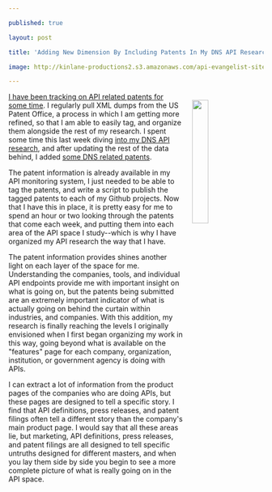 ---
published: true
layout: post
title: 'Adding New Dimension By Including Patents In My DNS API Research'
image: http://kinlane-productions2.s3.amazonaws.com/api-evangelist-site/company/logos/uspto.png
---

<p><a href="http://dns.apievangelist.com/patents/"><img style="padding: 15px;" src="https://kinlane-productions2.s3.amazonaws.com/api-evangelist-site/company/logos/uspto.png" alt="" width="25%" align="right" /></a>
<p><a href="http://apievangelist.com/2016/01/27/my-stance-on-apis-and-patents/">I have been tracking on API related patents for some time</a>. I regularly pull XML dumps from the US Patent Office, a process in which I am getting more refined, so that I am able to easily tag, and organize them alongside the rest of my research. I spent some time this last week diving <a href="http://dns.apievangelist.com">into my DNS API research</a>, and after updating the rest of the data behind, I added <a href="http://dns.apievangelist.com/patents/">some DNS related patents</a>.
<p>The patent information is already available in my API monitoring system, I just needed to be able to tag the patents, and write a script to publish the tagged patents&nbsp;to each of my Github projects. Now that I have this in place, it is pretty easy for me to spend an hour or two looking through the patents that come each week, and putting them into each area of the API space I study--which is why I have organized my API research the way that I have.
<p>The patent information provides shines another light on each layer of the space for me. Understanding the companies, tools, and individual API endpoints provide me with important insight on what is going on, but the patents being submitted are an extremely important indicator of what is actually going on behind the curtain within industries, and companies. With this addition, my research is finally reaching the levels I originally envisioned when I first began organizing my work in this way, going beyond what is available on the "features" page for each company, organization, institution, or government agency is doing with APIs.
<p>I can extract a lot of information from the product pages of the companies who are doing APIs, but these pages are designed to tell a specific story. I find that API definitions, press releases, and patent filings often tell a different story than the company's main product page. I would say that all these areas lie, but marketing, API definitions, press releases, and patent filings are all designed to tell specific untruths designed for different masters, and when you lay them side by side you begin to see a more complete picture of what is really going on in the API space.


